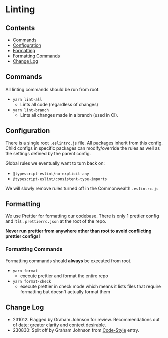 # Linting

## Contents

- [Commands](#commands)
- [Configuration](#configuration)
- [Formatting](#formatting)
- [Formatting Commands](#formatting-commands)
- [Change Log](#change-log)

## Commands

All linting commands should be run from root.

- `yarn lint-all`
  - Lints all code (regardless of changes)
- `yarn lint-branch`
  - Lints all changes made in a branch (used in CI).

## Configuration

There is a single root `.eslintrc.js` file. All packages inherit from this config. Child configs in specific packages can modify/override the rules as well as the settings defined by the parent config.

Global rules we eventually want to turn back on:

- `@typescript-eslint/no-explicit-any`
- `@typescript-eslint/consistent-type-imports`

We will slowly remove rules turned off in the Commonwealth `.eslintrc.js`

## Formatting

We use Prettier for formatting our codebase. There is only 1 prettier config and it is `.prettierrc.json` at the root of the repo.

**Never run prettier from anywhere other than root to avoid conflicting prettier configs!**

### Formatting Commands

Formatting commands should **always** be executed from root.

- `yarn format`
  - execute prettier and format the entire repo
- `yarn format-check`
  - execute prettier in check mode which means it lists files that require formatting but doesn't actually format them

## Change Log

- 231012: Flagged by Graham Johnson for review. Recommendations out of date; greater clarity and context desirable.
- 230830: Split off by Graham Johnson from [Code-Style](./Code-Style.md) entry.
